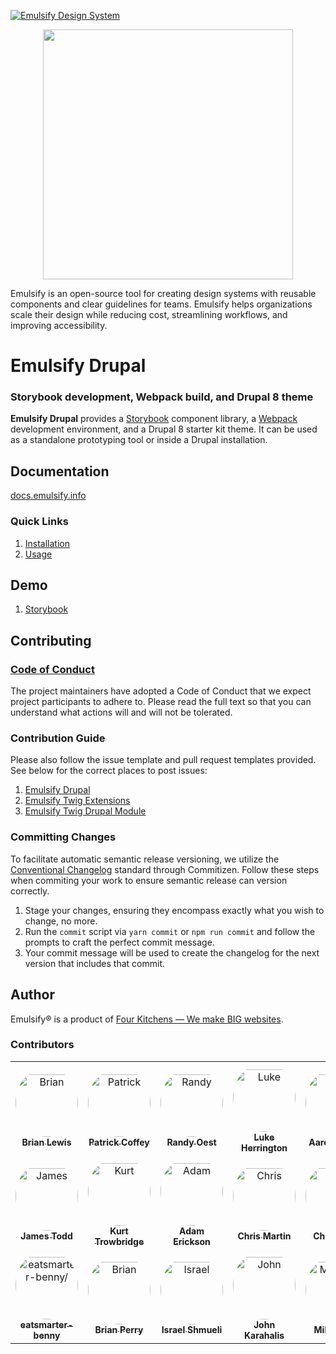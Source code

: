 [![Emulsify Design System](https://user-images.githubusercontent.com/409903/170579210-327abcdd-2c98-4922-87bb-36446a4cc013.svg)](https://www.emulsify.info/)

<p align="center"><img src="https://raw.githubusercontent.com/emulsify-ds/documentation/master/.gitbook/assets/logo.png" width="400"/></p>

Emulsify is an open-source tool for creating design systems with reusable components and clear guidelines for teams. Emulsify helps organizations scale their design while reducing cost, streamlining workflows, and improving accessibility.

# Emulsify Drupal

### Storybook development, Webpack build, and Drupal 8 theme

**Emulsify Drupal** provides a [Storybook](https://storybook.js.org/) component library, a [Webpack](https://webpack.js.org/) development environment, and a Drupal 8 starter kit theme. It can be used as a standalone prototyping tool or inside a Drupal installation.

## Documentation

[docs.emulsify.info](https://docs.emulsify.info/)

### Quick Links

1. [Installation](https://docs.emulsify.info/emulsify-drupal/emulsify-drupal)
2. [Usage](https://docs.emulsify.info/usage/commands)

## Demo

1. [Storybook](http://storybook.emulsify.info/)

## Contributing

### [Code of Conduct](https://github.com/emulsify-ds/emulsify-drupal/blob/master/CODE_OF_CONDUCT.md)

The project maintainers have adopted a Code of Conduct that we expect project participants to adhere to. Please read the full text so that you can understand what actions will and will not be tolerated.

### Contribution Guide

Please also follow the issue template and pull request templates provided. See below for the correct places to post issues:

1. [Emulsify Drupal](https://github.com/emulsify-ds/emulsify-drupal/issues)
2. [Emulsify Twig Extensions](https://github.com/emulsify-ds/emulsify-twig-extensions/issues)
3. [Emulsify Twig Drupal Module](https://www.drupal.org/project/issues/emulsify_twig)

### Committing Changes

To facilitate automatic semantic release versioning, we utilize the [Conventional Changelog](https://github.com/conventional-changelog/conventional-changelog) standard through Commitizen. Follow these steps when commiting your work to ensure semantic release can version correctly.

1. Stage your changes, ensuring they encompass exactly what you wish to change, no more.
2. Run the `commit` script via `yarn commit` or `npm run commit` and follow the prompts to craft the perfect commit message.
3. Your commit message will be used to create the changelog for the next version that includes that commit.

## Author

Emulsify&reg; is a product of [Four Kitchens &mdash; We make BIG websites](https://fourkitchens.com).

### Contributors

<table>
<tr>
    <td align="center" style="word-wrap: break-word; width: 150.0; height: 150.0">
        <a href=https://github.com/ModulesUnraveled>
            <img src=https://avatars.githubusercontent.com/u/1663810?v=4 width="100;"  style="border-radius:50%;align-items:center;justify-content:center;overflow:hidden;padding-top:10px" alt=Brian Lewis/>
            <br />
            <sub style="font-size:14px"><b>Brian Lewis</b></sub>
        </a>
    </td>
    <td align="center" style="word-wrap: break-word; width: 150.0; height: 150.0">
        <a href=https://github.com/patrickocoffeyo>
            <img src=https://avatars.githubusercontent.com/u/1107871?v=4 width="100;"  style="border-radius:50%;align-items:center;justify-content:center;overflow:hidden;padding-top:10px" alt=Patrick Coffey/>
            <br />
            <sub style="font-size:14px"><b>Patrick Coffey</b></sub>
        </a>
    </td>
    <td align="center" style="word-wrap: break-word; width: 150.0; height: 150.0">
        <a href=https://github.com/amazingrando>
            <img src=https://avatars.githubusercontent.com/u/409903?v=4 width="100;"  style="border-radius:50%;align-items:center;justify-content:center;overflow:hidden;padding-top:10px" alt=Randy Oest/>
            <br />
            <sub style="font-size:14px"><b>Randy Oest</b></sub>
        </a>
    </td>
    <td align="center" style="word-wrap: break-word; width: 150.0; height: 150.0">
        <a href=https://github.com/infiniteluke>
            <img src=https://avatars.githubusercontent.com/u/1127238?v=4 width="100;"  style="border-radius:50%;align-items:center;justify-content:center;overflow:hidden;padding-top:10px" alt=Luke Herrington/>
            <br />
            <sub style="font-size:14px"><b>Luke Herrington</b></sub>
        </a>
    </td>
    <td align="center" style="word-wrap: break-word; width: 150.0; height: 150.0">
        <a href=https://github.com/acouch>
            <img src=https://avatars.githubusercontent.com/u/512243?v=4 width="100;"  style="border-radius:50%;align-items:center;justify-content:center;overflow:hidden;padding-top:10px" alt=Aaron Couch/>
            <br />
            <sub style="font-size:14px"><b>Aaron Couch</b></sub>
        </a>
    </td>
    <td align="center" style="word-wrap: break-word; width: 150.0; height: 150.0">
        <a href=https://github.com/callinmullaney>
            <img src=https://avatars.githubusercontent.com/u/369018?v=4 width="100;"  style="border-radius:50%;align-items:center;justify-content:center;overflow:hidden;padding-top:10px" alt=Callin Mullaney/>
            <br />
            <sub style="font-size:14px"><b>Callin Mullaney</b></sub>
        </a>
    </td>
</tr>
<tr>
    <td align="center" style="word-wrap: break-word; width: 150.0; height: 150.0">
        <a href=https://github.com/techninja>
            <img src=https://avatars.githubusercontent.com/u/320747?v=4 width="100;"  style="border-radius:50%;align-items:center;justify-content:center;overflow:hidden;padding-top:10px" alt=James Todd/>
            <br />
            <sub style="font-size:14px"><b>James Todd</b></sub>
        </a>
    </td>
    <td align="center" style="word-wrap: break-word; width: 150.0; height: 150.0">
        <a href=https://github.com/KurtTrowbridge>
            <img src=https://avatars.githubusercontent.com/u/848721?v=4 width="100;"  style="border-radius:50%;align-items:center;justify-content:center;overflow:hidden;padding-top:10px" alt=Kurt Trowbridge/>
            <br />
            <sub style="font-size:14px"><b>Kurt Trowbridge</b></sub>
        </a>
    </td>
    <td align="center" style="word-wrap: break-word; width: 150.0; height: 150.0">
        <a href=https://github.com/americkson>
            <img src=https://avatars.githubusercontent.com/u/545638?v=4 width="100;"  style="border-radius:50%;align-items:center;justify-content:center;overflow:hidden;padding-top:10px" alt=Adam Erickson/>
            <br />
            <sub style="font-size:14px"><b>Adam Erickson</b></sub>
        </a>
    </td>
    <td align="center" style="word-wrap: break-word; width: 150.0; height: 150.0">
        <a href=https://github.com/ccjjmartin>
            <img src=https://avatars.githubusercontent.com/u/12279982?v=4 width="100;"  style="border-radius:50%;align-items:center;justify-content:center;overflow:hidden;padding-top:10px" alt=Chris Martin/>
            <br />
            <sub style="font-size:14px"><b>Chris Martin</b></sub>
        </a>
    </td>
    <td align="center" style="word-wrap: break-word; width: 150.0; height: 150.0">
        <a href=https://github.com/cruno91>
            <img src=https://avatars.githubusercontent.com/u/1760366?v=4 width="100;"  style="border-radius:50%;align-items:center;justify-content:center;overflow:hidden;padding-top:10px" alt=Chris Runo/>
            <br />
            <sub style="font-size:14px"><b>Chris Runo</b></sub>
        </a>
    </td>
    <td align="center" style="word-wrap: break-word; width: 150.0; height: 150.0">
        <a href=https://github.com/marcb4k>
            <img src=https://avatars.githubusercontent.com/u/107938318?v=4 width="100;"  style="border-radius:50%;align-items:center;justify-content:center;overflow:hidden;padding-top:10px" alt=Marc Berger/>
            <br />
            <sub style="font-size:14px"><b>Marc Berger</b></sub>
        </a>
    </td>
</tr>
<tr>
    <td align="center" style="word-wrap: break-word; width: 150.0; height: 150.0">
        <a href=https://github.com/eatsmarter-benny>
            <img src=https://avatars.githubusercontent.com/u/78405000?v=4 width="100;"  style="border-radius:50%;align-items:center;justify-content:center;overflow:hidden;padding-top:10px" alt=eatsmarter-benny/>
            <br />
            <sub style="font-size:14px"><b>eatsmarter-benny</b></sub>
        </a>
    </td>
    <td align="center" style="word-wrap: break-word; width: 150.0; height: 150.0">
        <a href=https://github.com/backlineint>
            <img src=https://avatars.githubusercontent.com/u/889478?v=4 width="100;"  style="border-radius:50%;align-items:center;justify-content:center;overflow:hidden;padding-top:10px" alt=Brian Perry/>
            <br />
            <sub style="font-size:14px"><b>Brian Perry</b></sub>
        </a>
    </td>
    <td align="center" style="word-wrap: break-word; width: 150.0; height: 150.0">
        <a href=https://github.com/israelshmueli>
            <img src=https://avatars.githubusercontent.com/u/315597?v=4 width="100;"  style="border-radius:50%;align-items:center;justify-content:center;overflow:hidden;padding-top:10px" alt=Israel Shmueli/>
            <br />
            <sub style="font-size:14px"><b>Israel Shmueli</b></sub>
        </a>
    </td>
    <td align="center" style="word-wrap: break-word; width: 150.0; height: 150.0">
        <a href=https://github.com/openjck>
            <img src=https://avatars.githubusercontent.com/u/933396?v=4 width="100;"  style="border-radius:50%;align-items:center;justify-content:center;overflow:hidden;padding-top:10px" alt=John Karahalis/>
            <br />
            <sub style="font-size:14px"><b>John Karahalis</b></sub>
        </a>
    </td>
    <td align="center" style="word-wrap: break-word; width: 150.0; height: 150.0">
        <a href=https://github.com/Mihaic100>
            <img src=https://avatars.githubusercontent.com/u/14100169?v=4 width="100;"  style="border-radius:50%;align-items:center;justify-content:center;overflow:hidden;padding-top:10px" alt=Mihaic100/>
            <br />
            <sub style="font-size:14px"><b>Mihaic100</b></sub>
        </a>
    </td>
    <td align="center" style="word-wrap: break-word; width: 150.0; height: 150.0">
        <a href=https://github.com/psebborn>
            <img src=https://avatars.githubusercontent.com/u/147779?v=4 width="100;"  style="border-radius:50%;align-items:center;justify-content:center;overflow:hidden;padding-top:10px" alt=Paul Sebborn/>
            <br />
            <sub style="font-size:14px"><b>Paul Sebborn</b></sub>
        </a>
    </td>
</tr>
</table>
